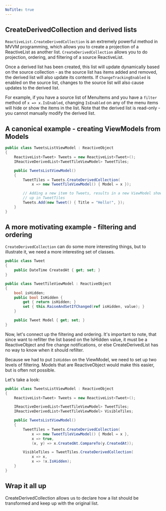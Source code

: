 ```yaml
---
NoTitle: true
---
```

## CreateDerivedCollection and derived lists

`ReactiveList.CreateDerivedCollection` is an extremely powerful method in MVVM
programming, which allows you to create a projection of a ReactiveList as
another list. `CreateDerivedCollection` allows you to do projection, ordering,
and filtering of a source ReactiveList.

Once a derived list has been created, this list will update dynamically based
on the source collection - as the source list has items added and removed, the
derived list will also update its contents. If `ChangeTrackingEnabled` is
enabled on the source list, changes to the source list will also cause updates
to the derived list.

For example, if you have a source list of MenuItems and you have a `filter`
method of `x => x.IsEnabled`, changing `IsEnabled` on any of the menu items
will hide or show the items in the list.  Note that the derived list is
read-only - you cannot manually modify the derived list.

## A canonical example - creating ViewModels from Models

```cs
public class TweetsListViewModel : ReactiveObject
{
    ReactiveList<Tweet> Tweets = new ReactiveList<Tweet>();
    IReactiveDerivedList<TweetTileViewModel> TweetTiles;

    public TweetsListViewModel()
    {
        TweetTiles = Tweets.CreateDerivedCollection(
            x => new TweetTileViewModel() { Model = x });

        // Adding a new item to Tweets, results in a new ViewModel showing
        // up in TweetTiles
        Tweets.Add(new Tweet() { Title = "Hello!", });
    }
}
```

## A more motivating example - filtering and ordering

`CreateDerivedCollection` can do some more interesting things, but to
illustrate it, we need a more interesting set of classes.

```cs
public class Tweet 
{
    public DateTime CreatedAt { get; set; }
}

public class TweetTileViewModel : ReactiveObject
{
    bool isHidden;
    public bool IsHidden {
        get { return isHidden; }
        set { this.RaiseAndSetIfChanged(ref isHidden, value); }
    }

    public Tweet Model { get; set; }
}
```

Now, let's connect up the filtering and ordering. It's important to note, that
since want to refilter the list based on the IsHidden value, it must be a
ReactiveObject and fire change notifications, or else CreateDerivedList has no
way to know when it should refilter.

Because we had to put `IsHidden` on the ViewModel, we need to set up two
levels of filtering. Models that are ReactiveObject would make this easier,
but is often not possible.

Let's take a look:

```cs
public class TweetsListViewModel : ReactiveObject
{
    ReactiveList<Tweet> Tweets = new ReactiveList<Tweet>();

    IReactiveDerivedList<TweetTileViewModel> TweetTiles;
    IReactiveDerivedList<TweetTileViewModel> VisibleTiles;

    public TweetsListViewModel()
    {
        TweetTiles = Tweets.CreateDerivedCollection(
            x => new TweetTileViewModel() { Model = x },
            x => true,
            (x, y) => x.CreatedAt.CompareTo(y.CreatedAt));

        VisibleTiles = TweetTiles.CreateDerivedCollection(
            x => x,
            x => !x.IsHidden);
    }
}
```

## Wrap it all up

CreateDerivedCollection allows us to declare how a list should be transformed
and keep up with the original list.
